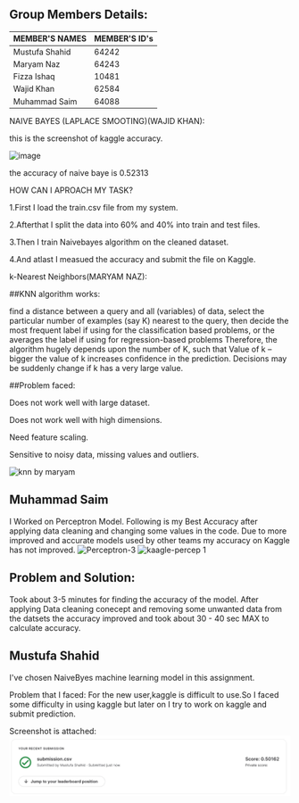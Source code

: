 ## Group Members Details: 

| MEMBER'S NAMES | MEMBER'S ID's |
| --------------- | --------------- |
| Mustufa Shahid | 64242 | 
| Maryam Naz | 64243 |
| Fizza Ishaq | 10481 | 
| Wajid Khan | 62584 | 
| Muhammad Saim | 64088 | 


NAIVE BAYES (LAPLACE SMOOTING)(WAJID KHAN):

this is the screenshot of kaggle accuracy.

![image](https://user-images.githubusercontent.com/64194854/169699843-2d55ca62-049c-4a38-aca7-5d71ef9ac416.png)

the accuracy of naive baye is 0.52313

HOW CAN I APROACH MY TASK?

1.First I  load the train.csv file from my system.

2.Afterthat I split the data into 60% and 40% into train and test files.

3.Then I train Naivebayes algorithm on the cleaned dataset.

4.And atlast I measued the accuracy and submit the file on Kaggle.

 k-Nearest Neighbors(MARYAM NAZ):
 
 ##KNN algorithm works:

find a distance between a query and all (variables) of data, select the particular number of examples (say K) nearest to the query, then decide 
the most frequent label if using for the classification based problems,  or
the averages the label if using for regression-based problems Therefore, the algorithm hugely depends upon the number of K, such that
Value of k – bigger the value of k increases confidence in the prediction. 
Decisions may be suddenly change  if k has a very large value.

##Problem faced:

Does not work well with large dataset.

Does not work well with high dimensions.

Need feature scaling.

Sensitive to noisy data, missing values and outliers.

![knn by maryam](https://user-images.githubusercontent.com/74488616/169798177-62222b82-9645-4c78-aac2-d94c42d006ef.PNG)



## Muhammad Saim
I Worked on Perceptron Model. Following is my Best Accuracy after applying data cleaning and changing some values in the code. Due to more improved and accurate models used by other teams my accuracy on Kaggle has not improved.
![Perceptron-3](https://user-images.githubusercontent.com/61631114/169801169-cb1e9667-bfdf-4e40-a630-5d3241149c46.PNG)
![kaagle-percep 1](https://user-images.githubusercontent.com/61631114/169801212-770eb0e1-dc99-422a-93c0-f16935fd88ed.PNG)
## Problem and Solution:
Took about 3-5 minutes for finding the accuracy of the model. After applying Data cleaning conecept and removing some unwanted data from the datsets the accuracy improved and took about 30 - 40 sec MAX to calculate accuracy.

## Mustufa Shahid

I've chosen NaiveByes machine learning model in this assignment.

Problem that I faced: For the new user,kaggle is difficult to use.So I faced some difficulty in using kaggle but later on I try to work on kaggle and submit prediction.

Screenshot is attached: 
![NB](https://raw.githubusercontent.com/MustufaShahid/Ai266-spring22/main/Assignment2/submission.jpg)
